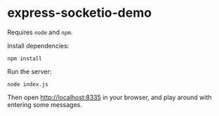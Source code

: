# express-socketio-demo

Requires `node` and `npm`.

Install dependencies:

    npm install

Run the server:

    node index.js

Then open <http://localhost:8335> in your browser, and play around with entering some messages.
